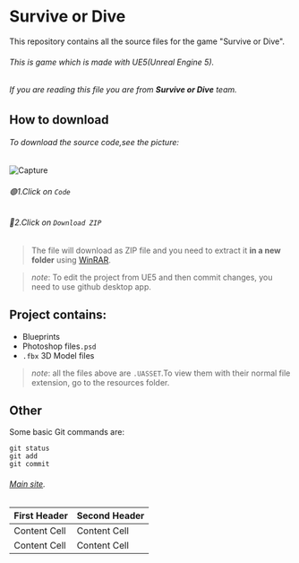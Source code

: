 # Survive or Dive
This repository contains all the source files for the game "Survive or Dive".

###### This is game which is made with UE5(Unreal Engine 5).

###### If you are reading this file you are from ***Survive or Dive*** team.

## How to download

###### To download the source code,see the picture:

![Capture](https://user-images.githubusercontent.com/71063716/113410742-d2850600-93bc-11eb-8e34-48ac05af4e98.JPG)

###### 🟢1.Click on `Code`
###### 🔵2.Click on `Download ZIP`
> The file will download as ZIP file and you need to extract it **in a new folder** using [WinRAR](https://www.win-rar.com/predownload.html?&L=0).

> *note*: To edit the project from UE5 and then commit changes, you need to use github desktop app.

## Project contains:

- Blueprints
- Photoshop files`.psd`
- `.fbx` 3D Model files
> *note*: all the files above are `.UASSET`.To view them with their normal file extension, go to the resources folder.

## Other

Some basic Git commands are:
```
git status
git add
git commit
```
###### [Main site](http://thevirussite.epizy.com/).

First Header  | Second Header
------------- | -------------
Content Cell  | Content Cell
Content Cell  | Content Cell
